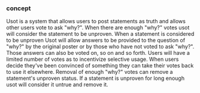 ### concept
Usot is a system that allows users to post statements as truth and allows other users vote to ask "why?". When there are enough "why?" votes usot will consider the statement to be unproven. When a statement is considered to be unproven Usot will allow answers to be provided to the question of "why?" by the original poster or by those who have not voted to ask "why?". Those answers can also be voted on, so on and so forth. Users will have a limited number of votes as to incentivize selective usage. When users decide they've been convinced of something they can take their votes back to use it elsewhere. Removal of enough "why?" votes can remove a statement's unproven status. If a statement is unproven for long enough usot will consider it untrue and remove it.